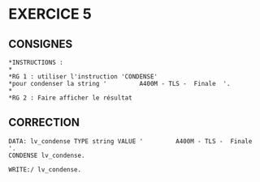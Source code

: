 # EXERCICE 5

## CONSIGNES

```abap
*INSTRUCTIONS :
*
*RG 1 : utiliser l'instruction 'CONDENSE'
*pour condenser la string '         A400M - TLS -  Finale  '.
*
*RG 2 : Faire afficher le résultat
```

## CORRECTION

```abap
DATA: lv_condense TYPE string VALUE '         A400M - TLS -  Finale  '.
CONDENSE lv_condense.

WRITE:/ lv_condense.
```